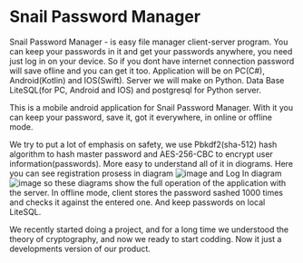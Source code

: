 # Snail Password Manager
Snail Password Manager - is easy file manager client-server program. You can keep your passwords in it and get your passwords anywhere, you need just log in on your device. So if you dont have internet connection password will save ofline and you can get it too.
Application will be on PC(C#), Android(Kotlin) and IOS(Swift). 
Server we will make on Python.
Data Base LiteSQL(for PC, Android and IOS) and postgresql for Python server.

This is a mobile android application for Snail Password Manager. With it you can keep your password, save it, got it everywhere, in online or offline mode. 

We try to put a lot of emphasis on safety, we use Pbkdf2(sha-512) hash algorithm to hash master password and AES-256-CBC to encrypt user information(passwords). More easy to understand all of it in diograms.
Here you can see registration prosess in diagram
![image](https://user-images.githubusercontent.com/90569114/192116325-c6516aa0-c4ce-41b4-a719-51fd25d65ee6.png)
and Log In diagram
![image](https://user-images.githubusercontent.com/90569114/192116336-02526e3d-6a13-445b-8ea8-5ba136aad78a.png)
so these diagrams show the full operation of the application with the server. In offline mode, client stores the password sashed 1000 times and checks it against the entered one. And keep passwords on local LiteSQL.

We recently started doing a project, and for a long time we understood the theory of cryptography, and now we ready to start codding. Now it just a developments version of our product.
